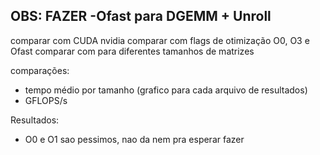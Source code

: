 ## OBS: FAZER -Ofast para DGEMM + Unroll

comparar com CUDA nvidia
comparar com flags de otimização O0, O3 e Ofast
comparar com para diferentes tamanhos de matrizes

comparações:
- tempo médio por tamanho (grafico para cada arquivo de resultados)
- GFLOPS/s

Resultados:
- O0 e O1 sao pessimos, nao da nem pra esperar fazer